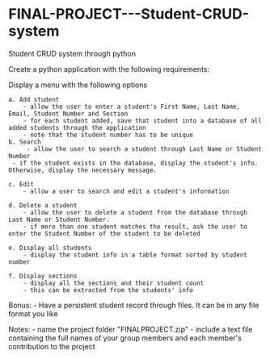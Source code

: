 # FINAL-PROJECT---Student-CRUD-system
 Student CRUD system through python

Create a python application with the following requirements:

Display a menu with the following options

    a. Add student
        - allow the user to enter a student's First Name, Last Name, Email, Student Number and Section
        - for each student added, save that student into a database of all added students through the application
        - note that the student number has to be unique
    b. Search
         - allow the user to search a student through Last Name or Student Number
     - if the student exists in the database, display the student's info. Otherwise, display the necessary message.
    
    c. Edit
        - allow a user to search and edit a student's information
    
    d. Delete a student
        - allow the user to delete a student from the database through Last Name or Student Number.
        - if more than one student matches the result, ask the user to enter the Student Number of the student to be deleted
    
    e. Display all students
        - display the student info in a table format sorted by student number
    
    f. Display sections
        - display all the sections and their student count
        - this can be extracted from the students' info

Bonus:
    - Have a persistent student record through files. It can be in any file format you like


Notes:
    - name the project folder "FINALPROJECT.zip"
    - include a text file containing the full names of your group members and each member's contribution to the project